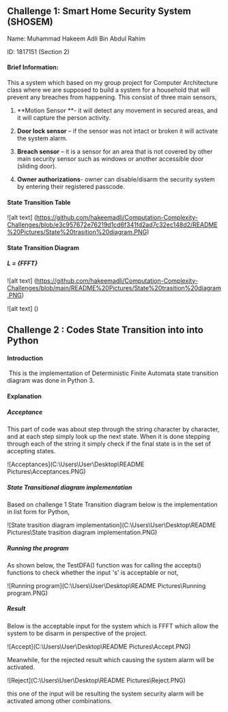 ## **Challenge 1: Smart Home Security System (SHOSEM)**

Name: Muhammad Hakeem Adli Bin Abdul Rahim 

ID: 1817151 (Section 2)

#### **Brief Information:**

This a system which based on my group project for Computer Architecture class where we are supposed to build a system for a household that will prevent any breaches from happening. This consist of three main sensors,

1. **Motion Sensor **- it will detect any movement in secured areas, and it will capture the person activity.

2. **Door lock sensor** – if the sensor was not intact or broken it will activate the system alarm.

3. **Breach sensor** – it is a sensor for an area that is not covered by other main security sensor such as windows or another accessible door (sliding door).

4. **Owner authorizations**- owner can disable/disarm the security system by entering their registered passcode.

#### **State Transition Table**

![alt text] (https://github.com/hakeemadli/Computation-Complexity-Challenges/blob/e3c957672e76219d1cd6f341fd2ad7c32ec148d2/README%20Pictures/State%20trasition%20diagram.PNG)

#### **State Transition Diagram**

##### L = {FFFT}

![alt text] (https://github.com/hakeemadli/Computation-Complexity-Challenges/blob/main/README%20Pictures/State%20trasition%20diagram.PNG)

![alt text] ()

## Challenge 2 : Codes State Transition into into Python



#### Introduction

​	This is  the implementation of Deterministic Finite Automata state transition diagram was done in Python 3.

#### Explanation

##### Acceptance

This part of code was about step through the string character by character, and at each step simply look up the next state. When it is done stepping through each of the string it simply check if the final state is in the set of accepting states.

![Acceptances](C:\Users\User\Desktop\README Pictures\Acceptances.PNG)





##### State Transitional diagram implementation

Based on challenge 1 State Transition diagram below is the implementation in list form for Python,

![State trasition diagram implementation](C:\Users\User\Desktop\README Pictures\State trasition diagram implementation.PNG)



##### Running the program

As shown below, the TestDFA() function was for calling the accepts() functions to check whether the input 's' is acceptable or not,

![Running program](C:\Users\User\Desktop\README Pictures\Running program.PNG)



##### Result

Below is the acceptable input for the system which is FFFT which allow the system to be disarm in perspective of the project.

![Accept](C:\Users\User\Desktop\README Pictures\Accept.PNG)

Meanwhile, for the rejected result which causing the system alarm will be activated.

![Reject](C:\Users\User\Desktop\README Pictures\Reject.PNG)

this one of the input will be resulting the system security alarm will be activated among other combinations.
